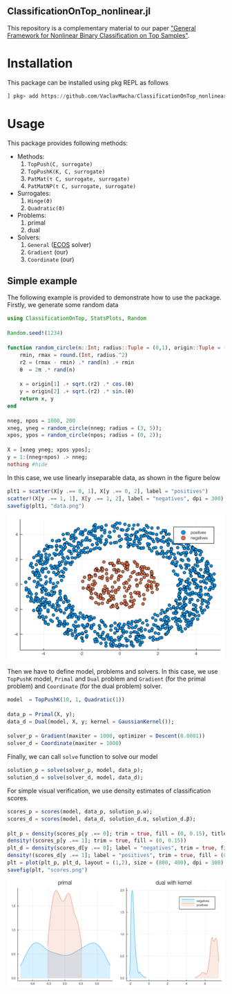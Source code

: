 ##  ClassificationOnTop_nonlinear.jl
This repository is a complementary material to our paper ["General Framework for Nonlinear Binary Classification on Top Samples"]().

# Installation

This package can be installed using pkg REPL as follows
```julia
] pkg> add https://github.com/VaclavMacha/ClassificationOnTop_nonlinear.jl
```

# Usage

This package provides following methods:
* Methods:
    1. `TopPush(C, surrogate)`
    2. `TopPushK(K, C, surrogate)`
    3. `PatMat(τ C, surrogate, surrogate)`
    4. `PatMatNP(τ C, surrogate, surrogate)`
* Surrogates:
    1. `Hinge(ϑ)`
    2. `Quadratic(ϑ)`
* Problems:
    1. primal
    2. dual
* Solvers:
    1. `General` ([ECOS](https://github.com/JuliaOpt/ECOS.jl) solver)
    2. `Gradient` (our)
    3. `Coordinate` (our)

## Simple example

The following example is provided to demonstrate how to use the package. Firstly, we generate some random data

```julia
using ClassificationOnTop, StatsPlots, Random

Random.seed!(1234)

function random_circle(n::Int; radius::Tuple = (0,1), origin::Tuple = (0,0))
    rmin, rmax = round.(Int, radius.^2)
    r2 = (rmax - rmin) .* rand(n) .+ rmin
    θ  = 2π .* rand(n)

    x = origin[1] .+ sqrt.(r2) .* cos.(θ)
    y = origin[2] .+ sqrt.(r2) .* sin.(θ)
    return x, y
end

nneg, npos = 1000, 200
xneg, yneg = random_circle(nneg; radius = (3, 5));
xpos, ypos = random_circle(npos; radius = (0, 2));

X = [xneg yneg; xpos ypos];
y = 1:(nneg+npos) .> nneg;
nothing #hide
```

In this case, we use linearly inseparable data, as shown in the figure below

```julia
plt1 = scatter(X[y .== 0, 1], X[y .== 0, 2], label = "positives")
scatter!(X[y .== 1, 1], X[y .== 1, 2], label = "negatives", dpi = 300)
savefig(plt1, "data.png")
```

![Simple example](scripts/data.png)

Then we have to define model, problems and solvers. In this case, we use `TopPushK` model, `Primal` and `Dual` problem and `Gradient` (for the primal problem) and `Coordinate` (for the dual problem) solver.

```julia
model  = TopPushK(10, 1, Quadratic(1))

data_p = Primal(X, y);
data_d = Dual(model, X, y; kernel = GaussianKernel());

solver_p = Gradient(maxiter = 1000, optimizer = Descent(0.0001))
solver_d = Coordinate(maxiter = 1000)
```

Finally, we can call `solve` function to solve our model

```julia
solution_p = solve(solver_p, model, data_p);
solution_d = solve(solver_d, model, data_d);
```

For simple visual verification, we use density estimates of classification scores.

```julia
scores_p = scores(model, data_p, solution_p.w);
scores_d = scores(model, data_d, solution_d.α, solution_d.β);

plt_p = density(scores_p[y .== 0]; trim = true, fill = (0, 0.15), title = "primal", legend = false)
density!(scores_p[y .== 1]; trim = true, fill = (0, 0.15))
plt_d = density(scores_d[y .== 0]; label = "negatives", trim = true, fill = (0, 0.15), title = "dual with kernel")
density!(scores_d[y .== 1]; label = "positives", trim = true, fill = (0, 0.15))
plt = plot(plt_p, plt_d, layout = (1,2), size = (800, 400), dpi = 300)
savefig(plt, "scores.png")
```

![Comparison of scores.](scripts/scores.png)

